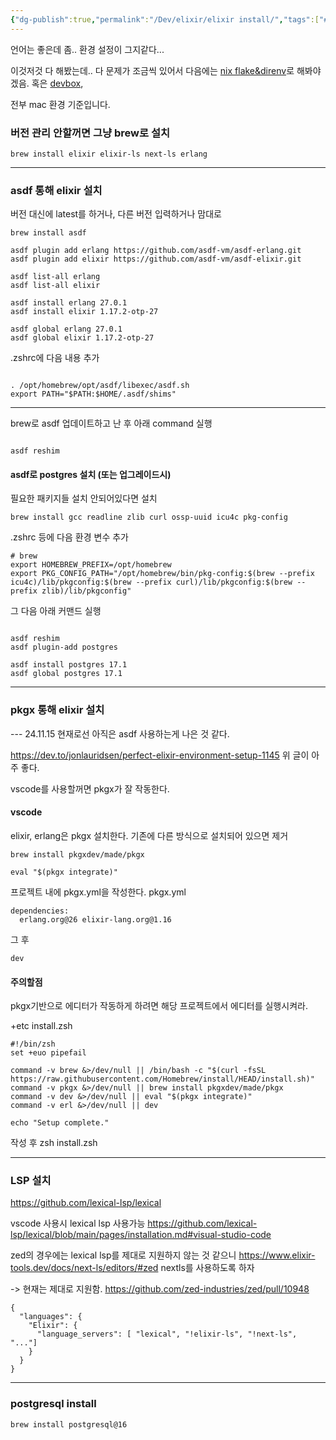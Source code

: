 ```yaml
---
{"dg-publish":true,"permalink":"/Dev/elixir/elixir install/","tags":["#elixir","#zed","#pkgx","#erlang","#lexical-lsp","#next-ls"]}
---
```



언어는 좋은데 좀.. 환경 설정이 그지같다...

이것저것 다 해봤는데.. 다 문제가 조금씩 있어서 다음에는 [nix flake&direnv](https://elixirforum.com/t/flake-nix-phoenix-postgresql/52622/5)로 해봐야겠음.
혹은 [devbox](https://www.jetpack.io/devbox/docs/devbox_examples/languages/elixir/),

전부 mac 환경 기준입니다.

### 버전 관리 안할꺼면 그냥 brew로 설치
```
brew install elixir elixir-ls next-ls erlang
```


--- 
### asdf 통해 elixir 설치

버전 대신에 latest를 하거나, 다른 버전 입력하거나 맘대로

```shell
brew install asdf

asdf plugin add erlang https://github.com/asdf-vm/asdf-erlang.git
asdf plugin add elixir https://github.com/asdf-vm/asdf-elixir.git

asdf list-all erlang
asdf list-all elixir

asdf install erlang 27.0.1
asdf install elixir 1.17.2-otp-27	

asdf global erlang 27.0.1  
asdf global elixir 1.17.2-otp-27
```

.zshrc에 다음 내용 추가
```

. /opt/homebrew/opt/asdf/libexec/asdf.sh
export PATH="$PATH:$HOME/.asdf/shims"
```


---

brew로 asdf 업데이트하고 난 후 아래 command 실행
```

asdf reshim

```


#### asdf로 postgres 설치 (또는 업그레이드시)

필요한 패키지들 설치 안되어있다면 설치
```
brew install gcc readline zlib curl ossp-uuid icu4c pkg-config
```

.zshrc 등에 다음 환경 변수 추가
```shell
# brew
export HOMEBREW_PREFIX=/opt/homebrew
export PKG_CONFIG_PATH="/opt/homebrew/bin/pkg-config:$(brew --prefix icu4c)/lib/pkgconfig:$(brew --prefix curl)/lib/pkgconfig:$(brew --prefix zlib)/lib/pkgconfig"
```

그 다음 아래 커맨드 실행
```shell

asdf reshim
asdf plugin-add postgres

asdf install postgres 17.1
asdf global postgres 17.1
```



---
### pkgx 통해 elixir 설치

---  24.11.15 현재로선 아직은 asdf 사용하는게 나은 것 같다.

https://dev.to/jonlauridsen/perfect-elixir-environment-setup-1145
위 글이 아주 좋다.

vscode를 사용할꺼면 pkgx가 잘 작동한다.

#### vscode
elixir, erlang은 pkgx 설치한다. 
기존에 다른 방식으로 설치되어 있으면 제거

```shell
brew install pkgxdev/made/pkgx

eval "$(pkgx integrate)"
```

프로젝트 내에 pkgx.yml을 작성한다.
pkgx.yml 
```
dependencies:
  erlang.org@26 elixir-lang.org@1.16
```

그 후 
```shell
dev
```


#### 주의할점
pkgx기반으로 에디터가 작동하게 하려면 해당 프로젝트에서 에디터를 실행시켜라.


+etc
install.zsh
```
#!/bin/zsh
set +euo pipefail

command -v brew &>/dev/null || /bin/bash -c "$(curl -fsSL https://raw.githubusercontent.com/Homebrew/install/HEAD/install.sh)"
command -v pkgx &>/dev/null || brew install pkgxdev/made/pkgx
command -v dev &>/dev/null || eval "$(pkgx integrate)"
command -v erl &>/dev/null || dev

echo "Setup complete."
```

작성 후 zsh install.zsh





***
### LSP 설치
https://github.com/lexical-lsp/lexical

vscode 사용시 lexical lsp 사용가능
https://github.com/lexical-lsp/lexical/blob/main/pages/installation.md#visual-studio-code

zed의 경우에는 lexical lsp를 제대로 지원하지 않는 것 같으니 https://www.elixir-tools.dev/docs/next-ls/editors/#zed
nextls를 사용하도록 하자

-> 현재는 제대로 지원함.
https://github.com/zed-industries/zed/pull/10948

```
{
  "languages": {
    "Elixir": {
      "language_servers": [ "lexical", "!elixir-ls", "!next-ls", "..."]
    }
  }
}
```

--- 
### postgresql install
```
brew install postgresql@16
```



